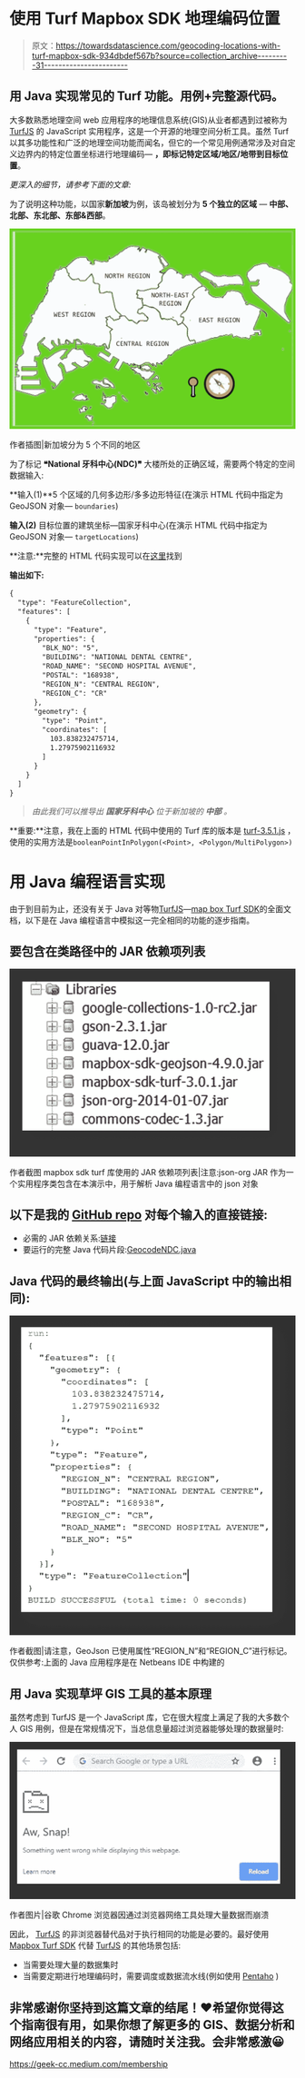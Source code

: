 # 使用 Turf Mapbox SDK 地理编码位置

> 原文：<https://towardsdatascience.com/geocoding-locations-with-turf-mapbox-sdk-934dbdef567b?source=collection_archive---------31----------------------->

## 用 Java 实现常见的 Turf 功能。用例+完整源代码。

大多数熟悉地理空间 web 应用程序的地理信息系统(GIS)从业者都遇到过被称为 [TurfJS](https://turfjs.org/) 的 JavaScript 实用程序，这是一个开源的地理空间分析工具。虽然 Turf 以其多功能性和广泛的地理空间功能而闻名，但它的一个常见用例通常涉及对自定义边界内的特定位置坐标进行地理编码— **，即标记特定区域/地区/地带到目标位置**。

*更深入的细节，请参考下面的文章:*

</using-turf-js-to-geocode-coordinates-with-custom-boundaries-bb843b7150d0>  

为了说明这种功能，以国家**新加坡**为例，该岛被划分为 **5 个独立的区域** — **中部、北部、东北部、东部&西部**。

![](img/49c5020135e7715ef482c46b63f477f6.png)

作者插图|新加坡分为 5 个不同的地区

为了标记 **❝National 牙科中心(NDC)❞** 大楼所处的正确区域，需要两个特定的空间数据输入:

**输入(1)**5 个区域的几何多边形/多多边形特征(在演示 HTML 代码中指定为 GeoJSON 对象— `boundaries`)

**输入(2)** 目标位置的建筑坐标—国家牙科中心(在演示 HTML 代码中指定为 GeoJSON 对象— `targetLocations`)

**注意:**完整的 HTML 代码实现可以在[这里](https://gist.githubusercontent.com/incubated-geek-cc/0823cd9680be1f91643816eaa044db14/raw/35476c9674e3d2b5212844a14e3c3fd6cce24b38/geocodeNDC.html)找到

**输出如下:**

```
{
  "type": "FeatureCollection",
  "features": [
    {
      "type": "Feature",
      "properties": {
        "BLK_NO": "5",
        "BUILDING": "NATIONAL DENTAL CENTRE",
        "ROAD_NAME": "SECOND HOSPITAL AVENUE",
        "POSTAL": "168938",
        "REGION_N": "CENTRAL REGION",
        "REGION_C": "CR"
      },
      "geometry": {
        "type": "Point",
        "coordinates": [
          103.838232475714,
          1.27975902116932
        ]
      }
    }
  ]
}
```

> *由此我们可以推导出* ***国家牙科中心*** *位于新加坡的* ***中部*** *。*

**重要:**注意，我在上面的 HTML 代码中使用的 Turf 库的版本是 [turf-3.5.1.js](https://gist.githubusercontent.com/incubated-geek-cc/0823cd9680be1f91643816eaa044db14/raw/35476c9674e3d2b5212844a14e3c3fd6cce24b38/turf-3.5.1.js) ，使用的实用方法是`booleanPointInPolygon(<Point>, <Polygon/MultiPolygon>)`

# 用 Java 编程语言实现

由于到目前为止，还没有关于 Java 对等物[TurfJS](https://turfjs.org/)—[map box Turf SDK](https://github.com/mapbox/mapbox-java/blob/main/docs/turf-port.md)的全面文档，以下是在 Java 编程语言中模拟这一完全相同的功能的逐步指南。

## 要包含在类路径中的 JAR 依赖项列表

![](img/68e5e8f42264e32c89e96a65977a4469.png)

作者截图 mapbox sdk turf 库使用的 JAR 依赖项列表|注意:json-org JAR 作为一个实用程序类包含在本演示中，用于解析 Java 编程语言中的 json 对象

## 以下是我的 [GitHub repo](https://github.com/incubated-geek-cc/TurfInJava) 对每个输入的直接链接:

*   必需的 JAR 依赖关系:[链接](https://github.com/incubated-geek-cc/TurfInJava/tree/main/dependencies)
*   要运行的完整 Java 代码片段:[GeocodeNDC.java](https://raw.githubusercontent.com/incubated-geek-cc/TurfInJava/main/GeocodeNDC.java)

## Java 代码的最终输出(与上面 JavaScript 中的输出相同):

![](img/7c83b73c03832bb72f79b8fb8e895dd3.png)

作者截图|请注意，GeoJson 已使用属性“REGION_N”和“REGION_C”进行标记。仅供参考:上面的 Java 应用程序是在 Netbeans IDE 中构建的

## 用 Java 实现草坪 GIS 工具的基本原理

虽然考虑到 TurfJS 是一个 JavaScript 库，它在很大程度上满足了我的大多数个人 GIS 用例，但是在常规情况下，当总信息量超过浏览器能够处理的数据量时:

![](img/1bf0e465346b15482b2f104194d305fc.png)

作者图片|谷歌 Chrome 浏览器因通过浏览器网络工具处理大量数据而崩溃

因此， [TurfJS](https://turfjs.org/) 的非浏览器替代品对于执行相同的功能是必要的。最好使用 [Mapbox Turf SDK](https://github.com/mapbox/mapbox-java/blob/main/docs/turf-port.md) 代替 [TurfJS](https://turfjs.org/) 的其他场景包括:

*   当需要处理大量的数据集时
*   当需要定期进行地理编码时，需要调度或数据流水线(例如使用 [Pentaho](https://marketplace.hitachivantara.com/pentaho/) )

## 非常感谢你坚持到这篇文章的结尾！❤希望你觉得这个指南很有用，如果你想了解更多的 GIS、数据分析和网络应用相关的内容，请随时关注我。会非常感激😀

<https://geek-cc.medium.com/membership> 